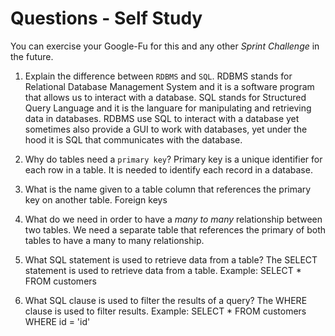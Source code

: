 # Questions - Self Study

You can exercise your Google-Fu for this and any other _Sprint Challenge_ in the future.

1.  Explain the difference between `RDBMS` and `SQL`.
    RDBMS stands for Relational Database Management System and it is a software program that allows us to interact with a database. SQL stands for Structured Query Language and it is the languare for manipulating and retrieving data in databases. RDBMS use SQL to interact with a database yet sometimes also provide a GUI to work with databases, yet under the hood it is SQL that communicates with the database.

2)  Why do tables need a `primary key`?
    Primary key is a unique identifier for each row in a table. It is needed to identify each record in a database.

3)  What is the name given to a table column that references the primary key
    on another table.
    Foreign keys
4)  What do we need in order to have a _many to many_ relationship between two
    tables.
    We need a separate table that references the primary of both tables to have a many to many relationship.

5)  What SQL statement is used to retrieve data from a table?
    The SELECT statement is used to retrieve data from a table. Example: SELECT \* FROM customers

6)  What SQL clause is used to filter the results of a query?
    The WHERE clause is used to filter results. Example: SELECT \* FROM customers WHERE id = 'id'
